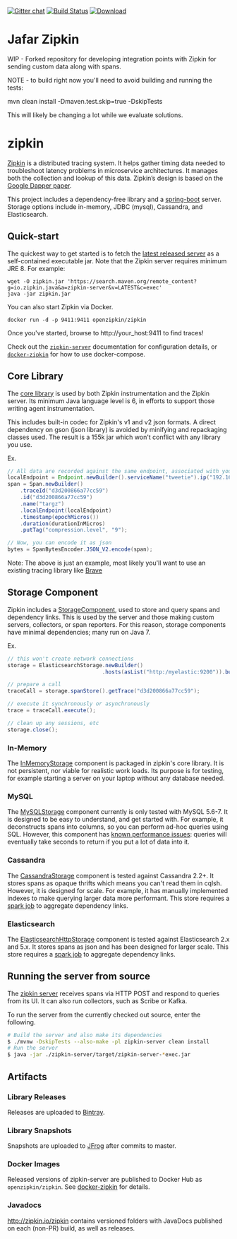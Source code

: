 [![Gitter chat](http://img.shields.io/badge/gitter-join%20chat%20%E2%86%92-brightgreen.svg)](https://gitter.im/openzipkin/zipkin) [![Build Status](https://travis-ci.org/openzipkin/zipkin.svg?branch=master)](https://travis-ci.org/openzipkin/zipkin) [![Download](https://api.bintray.com/packages/openzipkin/maven/zipkin/images/download.svg) ](https://bintray.com/openzipkin/maven/zipkin/_latestVersion)

# Jafar Zipkin

WIP - Forked repository for developing integration points with Zipkin for sending custom data along with spans.

NOTE - to build right now you'll need to avoid building and running the tests:

  mvn clean install -Dmaven.test.skip=true -DskipTests

This will likely be changing a lot while we evaluate solutions.

# zipkin
[Zipkin](http://zipkin.io) is a distributed tracing system. It helps gather timing data needed to troubleshoot latency problems in microservice architectures. It manages both the collection and lookup of this data. Zipkin’s design is based on the [Google Dapper paper](http://research.google.com/pubs/pub36356.html).

This project includes a dependency-free library and a [spring-boot](http://projects.spring.io/spring-boot/) server. Storage options include in-memory, JDBC (mysql), Cassandra, and Elasticsearch.

## Quick-start

The quickest way to get started is to fetch the [latest released server](https://search.maven.org/remote_content?g=io.zipkin.java&a=zipkin-server&v=LATEST&c=exec) as a self-contained executable jar. Note that the Zipkin server requires minimum JRE 8. For example:

```
wget -O zipkin.jar 'https://search.maven.org/remote_content?g=io.zipkin.java&a=zipkin-server&v=LATEST&c=exec'
java -jar zipkin.jar
```

You can also start Zipkin via Docker.
```
docker run -d -p 9411:9411 openzipkin/zipkin
```

Once you've started, browse to http://your_host:9411 to find traces!

Check out the [`zipkin-server`](/zipkin-server) documentation for configuration details, or [`docker-zipkin`](https://github.com/openzipkin/docker-zipkin) for how to use docker-compose.

## Core Library
The [core library](zipkin/src/main/java/zipkin2) is used by both Zipkin instrumentation and the Zipkin server. Its minimum Java language level is 6, in efforts to support those writing agent instrumentation.

This includes built-in codec for Zipkin's v1 and v2 json formats. A direct dependency on gson (json library) is avoided by minifying and repackaging classes used. The result is a 155k jar which won't conflict with any library you use.

Ex.
```java
// All data are recorded against the same endpoint, associated with your service graph
localEndpoint = Endpoint.newBuilder().serviceName("tweetie").ip("192.168.0.1").build()
span = Span.newBuilder()
    .traceId("d3d200866a77cc59")
    .id("d3d200866a77cc59")
    .name("targz")
    .localEndpoint(localEndpoint)
    .timestamp(epochMicros())
    .duration(durationInMicros)
    .putTag("compression.level", "9");

// Now, you can encode it as json
bytes = SpanBytesEncoder.JSON_V2.encode(span);
```

Note: The above is just an example, most likely you'll want to use an existing tracing library like [Brave](https://github.com/openzipkin/brave)

## Storage Component
Zipkin includes a [StorageComponent](zipkin2/src/main/java/zipkin2/storage/StorageComponent.java), used to store and query spans and dependency links. This is used by the server and those making custom servers, collectors, or span reporters. For this reason, storage components have minimal dependencies; many run on Java 7.

Ex.
```java
// this won't create network connections
storage = ElasticsearchStorage.newBuilder()
                              .hosts(asList("http:/myelastic:9200")).build();

// prepare a call
traceCall = storage.spanStore().getTrace("d3d200866a77cc59");

// execute it synchronously or asynchronously
trace = traceCall.execute();

// clean up any sessions, etc
storage.close();
```

### In-Memory
The [InMemoryStorage](zipkin2/src/main/java/zipkin2/storage/InMemoryStorage.java) component is packaged in zipkin's core library. It is not persistent, nor viable for realistic work loads. Its purpose is for testing, for example starting a server on your laptop without any database needed.

### MySQL
The [MySQLStorage](zipkin-storage/mysql) component currently is only tested with MySQL 5.6-7. It is designed to be easy to understand, and get started with. For example, it deconstructs spans into columns, so you can perform ad-hoc queries using SQL. However, this component has [known performance issues](https://github.com/openzipkin/zipkin/issues/1233): queries will eventually take seconds to return if you put a lot of data into it.

### Cassandra
The [CassandraStorage](zipkin-storage/cassandra) component is tested against Cassandra 2.2+. It stores spans as opaque thrifts which means you can't read them in cqlsh. However, it is designed for scale. For example, it has manually implemented indexes to make querying larger data more performant. This store requires a [spark job](https://github.com/openzipkin/zipkin-dependencies) to aggregate dependency links.

### Elasticsearch
The [ElasticsearchHttpStorage](zipkin-storage/elasticsearch-http) component is tested against Elasticsearch 2.x and 5.x. It stores spans as json and has been designed for larger scale. This store requires a [spark job](https://github.com/openzipkin/zipkin-dependencies) to aggregate dependency links.

## Running the server from source
The [zipkin server](zipkin-server)
receives spans via HTTP POST and respond to queries from its UI. It can also run collectors, such as Scribe or Kafka.

To run the server from the currently checked out source, enter the following.
```bash
# Build the server and also make its dependencies
$ ./mvnw -DskipTests --also-make -pl zipkin-server clean install
# Run the server
$ java -jar ./zipkin-server/target/zipkin-server-*exec.jar
```

## Artifacts
### Library Releases
Releases are uploaded to [Bintray](https://bintray.com/openzipkin/maven/zipkin).
### Library Snapshots
Snapshots are uploaded to [JFrog](http://oss.jfrog.org/artifactory/oss-snapshot-local) after commits to master.
### Docker Images
Released versions of zipkin-server are published to Docker Hub as `openzipkin/zipkin`.
See [docker-zipkin](https://github.com/openzipkin/docker-zipkin) for details.
### Javadocs
http://zipkin.io/zipkin contains versioned folders with JavaDocs published on each (non-PR) build, as well
as releases.
